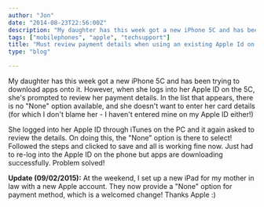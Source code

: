 ```yaml
---
author: "Jon"
date: "2014-08-23T22:56:00Z"
description: "My daughter has this week got a new iPhone 5C and has been trying to download apps onto it. However, when she logs into her Apple ID on the 5C, she's prompted to review her payment details."
tags: ["mobilephones", "apple", "techsupport"]
title: "Must review payment details when using an existing Apple Id on a new device"
type: "blog"

---
```


My daughter has this week got a new iPhone 5C and has been trying to download apps onto it. However, when she logs into her Apple ID on the 5C, she's prompted to review her payment details. In the list that appears, there is no "None" option available, and she doesn't want to enter her card details (for which I don't blame her - I haven't entered mine on my Apple ID either!)

She logged into her Apple ID through iTunes on the PC and it again asked to review the details. On doing this, the "None" option is there to select! Followed the steps and clicked to save and all is working fine now. Just had to re-log into the Apple ID on the phone but apps are downloading successfully. Problem solved!

**Update (09/02/2015):** At the weekend, I set up a new iPad for my mother in law with a new Apple account. They now provide a "None" option for payment method, which is a welcomed change! Thanks Apple :)